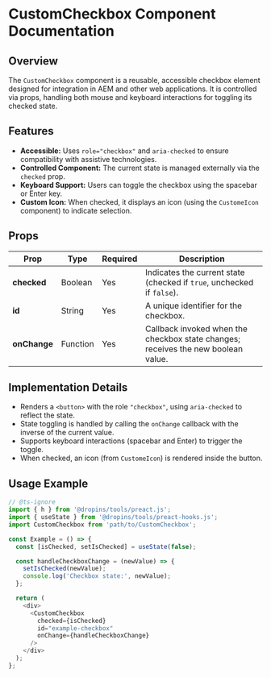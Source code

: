 # CustomCheckbox Component Documentation

## Overview

The `CustomCheckbox` component is a reusable, accessible checkbox element designed for integration in AEM and other web applications. It is controlled via props, handling both mouse and keyboard interactions for toggling its checked state.

## Features

- **Accessible:** Uses `role="checkbox"` and `aria-checked` to ensure compatibility with assistive technologies.
- **Controlled Component:** The current state is managed externally via the `checked` prop.
- **Keyboard Support:** Users can toggle the checkbox using the spacebar or Enter key.
- **Custom Icon:** When checked, it displays an icon (using the `CustomeIcon` component) to indicate selection.

## Props

| Prop      | Type     | Required | Description                                                                       |
|-----------|----------|----------|-----------------------------------------------------------------------------------|
| **checked**   | Boolean  | Yes      | Indicates the current state (checked if `true`, unchecked if `false`).            |
| **id**        | String   | Yes      | A unique identifier for the checkbox.                                           |
| **onChange**  | Function | Yes      | Callback invoked when the checkbox state changes; receives the new boolean value. |

## Implementation Details

- Renders a `<button>` with the role `"checkbox"`, using `aria-checked` to reflect the state.
- State toggling is handled by calling the `onChange` callback with the inverse of the current value.
- Supports keyboard interactions (spacebar and Enter) to trigger the toggle.
- When checked, an icon (from `CustomeIcon`) is rendered inside the button.

## Usage Example

```js
// @ts-ignore
import { h } from '@dropins/tools/preact.js';
import { useState } from '@dropins/tools/preact-hooks.js';
import CustomCheckbox from 'path/to/CustomCheckbox';

const Example = () => {
  const [isChecked, setIsChecked] = useState(false);

  const handleCheckboxChange = (newValue) => {
    setIsChecked(newValue);
    console.log('Checkbox state:', newValue);
  };

  return (
    <div>
      <CustomCheckbox
        checked={isChecked}
        id="example-checkbox"
        onChange={handleCheckboxChange}
      />
    </div>
  );
};
